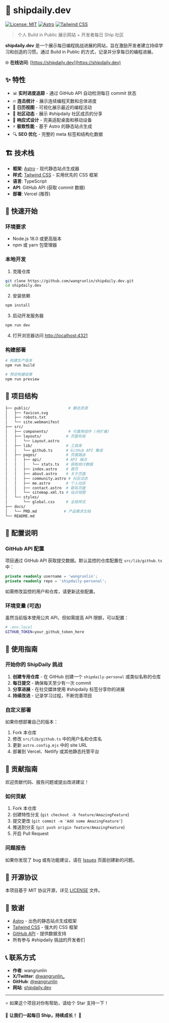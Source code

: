 # 🚢 shipdaily.dev

[![License: MIT](https://img.shields.io/badge/License-MIT-yellow.svg)](https://opensource.org/licenses/MIT)
[![Astro](https://img.shields.io/badge/Built%20with-Astro-FF5D01.svg)](https://astro.build/)
[![Tailwind CSS](https://img.shields.io/badge/Tailwind_CSS-38B2AC?logo=tailwind-css&logoColor=white)](https://tailwindcss.com/)

> 个人 Build in Public 展示网站 + 开发者每日 Ship 社区

**shipdaily.dev** 是一个展示每日编程挑战进展的网站，旨在激励开发者建立持续学习和创造的习惯。通过 Build in Public 的方式，记录并分享每日的编程进展。

🌐 **在线访问**: [https://shipdaily.dev](https://shipdaily.dev)

## ✨ 特性

- 📊 **实时进度追踪** - 通过 GitHub API 自动检测每日 commit 状态
- 🔥 **连击统计** - 展示连续编程天数和总体进度
- 📅 **日历视图** - 可视化展示最近的编程活动
- 🌟 **社区动态** - 展示 #shipdaily 社区成员的分享
- 📱 **响应式设计** - 完美适配桌面和移动设备
- ⚡ **极致性能** - 基于 Astro 的静态站点生成
- 🔍 **SEO 优化** - 完整的 meta 标签和结构化数据

## 🏗️ 技术栈

- **框架**: [Astro](https://astro.build/) - 现代静态站点生成器
- **样式**: [Tailwind CSS](https://tailwindcss.com/) - 实用优先的 CSS 框架
- **语言**: TypeScript
- **API**: GitHub API (获取 commit 数据)
- **部署**: Vercel (推荐)

## 🚀 快速开始

### 环境要求

- Node.js 18.0 或更高版本
- npm 或 yarn 包管理器

### 本地开发

1. 克隆仓库

```bash
git clone https://github.com/wangrunlin/shipdaily.dev.git
cd shipdaily.dev
```

2. 安装依赖

```bash
npm install
```

3. 启动开发服务器

```bash
npm run dev
```

4. 打开浏览器访问 [http://localhost:4321](http://localhost:4321)

### 构建部署

```bash
# 构建生产版本
npm run build

# 预览构建结果
npm run preview
```

## 📁 项目结构

```bash
├── public/                 # 静态资源
│   ├── favicon.svg
│   ├── robots.txt
│   └── site.webmanifest
├── src/
│   ├── components/         # 可重用组件 (待扩展)
│   ├── layouts/           # 页面布局
│   │   └── Layout.astro
│   ├── lib/               # 工具库
│   │   └── github.ts      # GitHub API 集成
│   ├── pages/             # 页面路由
│   │   ├── api/           # API 端点
│   │   │   └── stats.ts   # 获取统计数据
│   │   ├── index.astro    # 首页
│   │   ├── about.astro    # 关于页面
│   │   ├── community.astro # 社区动态
│   │   ├── me.astro       # 个人动态
│   │   ├── contact.astro  # 联系页面
│   │   └── sitemap.xml.ts # 站点地图
│   └── styles/
│       └── global.css     # 全局样式
├── docs/
│   └── PRD.md            # 产品需求文档
└── README.md
```

## 🔧 配置说明

### GitHub API 配置

项目通过 GitHub API 获取提交数据。默认监控的仓库配置在 `src/lib/github.ts` 中：

```typescript
private readonly username = 'wangrunlin';
private readonly repo = 'shipdaily-personal';
```

如需修改监控的用户和仓库，请更新这些配置。

### 环境变量 (可选)

虽然当前版本使用公共 API，但如需提高 API 限额，可以配置：

```bash
# .env.local
GITHUB_TOKEN=your_github_token_here
```

## 🎯 使用指南

### 开始你的 ShipDaily 挑战

1. **创建专用仓库** - 在 GitHub 创建一个 `shipdaily-personal` 或类似名称的仓库
2. **每日提交** - 确保每天至少有一次 commit
3. **分享进展** - 在社交媒体使用 #shipdaily 标签分享你的进展
4. **持续改进** - 记录学习过程，不断完善项目

### 自定义部署

如果你想部署自己的版本：

1. Fork 本仓库
2. 修改 `src/lib/github.ts` 中的用户名和仓库名
3. 更新 `astro.config.mjs` 中的 site URL
4. 部署到 Vercel、Netlify 或其他静态托管平台

## 🤝 贡献指南

欢迎贡献代码、报告问题或提出改进建议！

### 如何贡献

1. Fork 本仓库
2. 创建特性分支 (`git checkout -b feature/AmazingFeature`)
3. 提交更改 (`git commit -m 'Add some AmazingFeature'`)
4. 推送到分支 (`git push origin feature/AmazingFeature`)
5. 开启 Pull Request

### 问题报告

如果你发现了 bug 或有功能建议，请在 [Issues](https://github.com/wangrunlin/shipdaily.dev/issues) 页面创建新的问题。

## 📄 开源协议

本项目基于 MIT 协议开源，详见 [LICENSE](LICENSE) 文件。

## 🙏 致谢

- [Astro](https://astro.build/) - 出色的静态站点生成框架
- [Tailwind CSS](https://tailwindcss.com/) - 强大的 CSS 框架
- [GitHub API](https://docs.github.com/en/rest) - 提供数据支持
- 所有参与 #shipdaily 挑战的开发者们

## 📞 联系方式

- **作者**: wangrunlin
- **X/Twitter**: [@wangrunlin\_](https://x.com/wangrunlin_)
- **GitHub**: [@wangrunlin](https://github.com/wangrunlin)
- **网站**: [shipdaily.dev](https://shipdaily.dev)

---

⭐ 如果这个项目对你有帮助，请给个 Star 支持一下！

🚢 **让我们一起每日 Ship，持续成长！** 🚀
